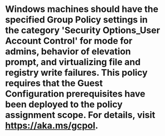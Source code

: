 # Windows machines should have the specified Group Policy settings in the category 'Security Options_User Account Control' for mode for admins, behavior of elevation prompt, and virtualizing file and registry write failures. This policy requires that the Guest Configuration prerequisites have been deployed to the policy assignment scope. For details, visit https://aka.ms/gcpol.

